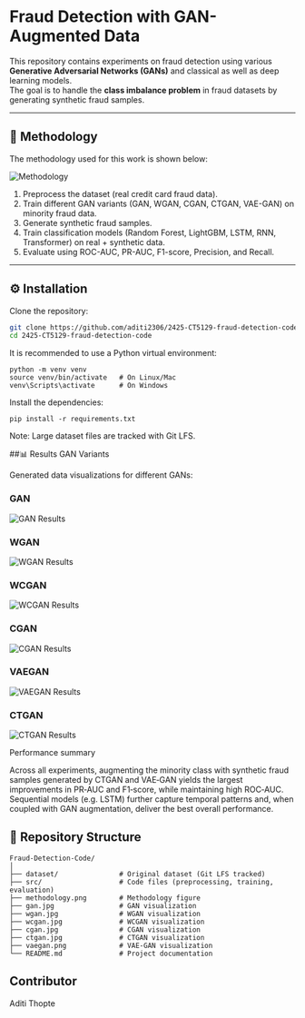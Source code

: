 # Fraud Detection with GAN-Augmented Data

This repository contains experiments on fraud detection using various **Generative Adversarial Networks (GANs)** and classical as well as deep learning models.  
The goal is to handle the **class imbalance problem** in fraud datasets by generating synthetic fraud samples.

---

## 📌 Methodology

The methodology used for this work is shown below:

![Methodology](methodology.png)

1. Preprocess the dataset (real credit card fraud data).  
2. Train different GAN variants (GAN, WGAN, CGAN, CTGAN, VAE-GAN) on minority fraud data.  
3. Generate synthetic fraud samples.  
4. Train classification models (Random Forest, LightGBM, LSTM, RNN, Transformer) on real + synthetic data.  
5. Evaluate using ROC-AUC, PR-AUC, F1-score, Precision, and Recall.

---

## ⚙️ Installation

Clone the repository:

```bash
git clone https://github.com/aditi2306/2425-CT5129-fraud-detection-code.git
cd 2425-CT5129-fraud-detection-code
```

It is recommended to use a Python virtual environment:
```
python -m venv venv
source venv/bin/activate   # On Linux/Mac
venv\Scripts\activate      # On Windows
```
Install the dependencies:
```
pip install -r requirements.txt
```
Note: Large dataset files are tracked with Git LFS.


##📊 Results
GAN Variants

Generated data visualizations for different GANs:

### GAN
![GAN Results](/gan.jpg)

### WGAN
![WGAN Results](/wgan.jpg)


### WCGAN
![WCGAN Results](/wcgan.jpg)

### CGAN
![CGAN Results](/cgan.jpg)


### VAEGAN
![VAEGAN Results](/vaegan.png)

### CTGAN
![CTGAN Results](/ctgan.jpg)

Performance summary

Across all experiments, augmenting the minority class with synthetic fraud samples generated by CTGAN and VAE‑GAN yields the largest improvements in PR‑AUC and F1‑score, while maintaining high ROC‑AUC. Sequential models (e.g. LSTM) further capture temporal patterns and, when coupled with GAN augmentation, deliver the best overall performance.

## 📂 Repository Structure
```
Fraud-Detection-Code/
│
├── dataset/               # Original dataset (Git LFS tracked)
├── src/                   # Code files (preprocessing, training, evaluation)
├── methodology.png        # Methodology figure
├── gan.jpg                # GAN visualization
├── wgan.jpg               # WGAN visualization
├── wcgan.jpg              # WCGAN visualization
├── cgan.jpg               # CGAN visualization
├── ctgan.jpg              # CTGAN visualization
├── vaegan.png             # VAE-GAN visualization
└── README.md              # Project documentation
```
## Contributor
Aditi Thopte
